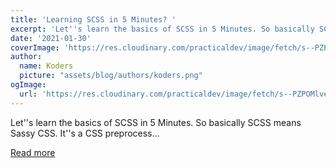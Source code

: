 ```yaml
---
title: 'Learning SCSS in 5 Minutes? '
excerpt: 'Let''s learn the basics of SCSS in 5 Minutes. So basically SCSS means Sassy CSS. It''s a CSS preprocess...'
date: '2021-01-30'
coverImage: 'https://res.cloudinary.com/practicaldev/image/fetch/s--PZPOMlve--/c_imagga_scale,f_auto,fl_progressive,h_420,q_auto,w_1000/https://dev-to-uploads.s3.amazonaws.com/i/35cejbole7tb8ghnzx6m.png'
author:
  name: Koders
  picture: "assets/blog/authors/koders.png"
ogImage:
  url: 'https://res.cloudinary.com/practicaldev/image/fetch/s--PZPOMlve--/c_imagga_scale,f_auto,fl_progressive,h_420,q_auto,w_1000/https://dev-to-uploads.s3.amazonaws.com/i/35cejbole7tb8ghnzx6m.png'
---
```


Let''s learn the basics of SCSS in 5 Minutes. So basically SCSS means Sassy CSS. It''s a CSS preprocess...

[Read more](https://dev.to/rahxuls/learning-scss-in-5-minutes-h5h)

